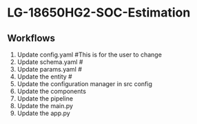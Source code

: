# LG-18650HG2-SOC-Estimation


## Workflows

1. Update config.yaml  #This is for the user to change 
2. Update schema.yaml  # 
3. Update params.yaml  # 
4. Update the entity   # 
5. Update the configuration manager in src config
6. Update the components
7. Update the pipeline 
8. Update the main.py
9. Update the app.py